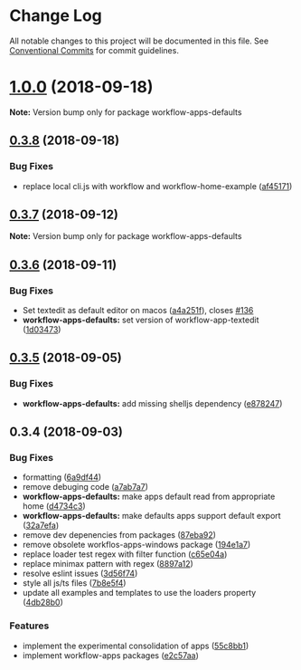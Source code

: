 # Change Log

All notable changes to this project will be documented in this file.
See [Conventional Commits](https://conventionalcommits.org) for commit guidelines.

<a name="1.0.0"></a>
# [1.0.0](https://github.com/havardh/workflow/compare/workflow-apps-defaults@0.3.8...workflow-apps-defaults@1.0.0) (2018-09-18)

**Note:** Version bump only for package workflow-apps-defaults





<a name="0.3.8"></a>
## [0.3.8](https://github.com/havardh/workflow/compare/workflow-apps-defaults@0.3.7...workflow-apps-defaults@0.3.8) (2018-09-18)


### Bug Fixes

* replace local cli.js with workflow and workflow-home-example ([af45171](https://github.com/havardh/workflow/commit/af45171))





<a name="0.3.7"></a>
## [0.3.7](https://github.com/havardh/workflow/compare/workflow-apps-defaults@0.3.6...workflow-apps-defaults@0.3.7) (2018-09-12)

**Note:** Version bump only for package workflow-apps-defaults





<a name="0.3.6"></a>
## [0.3.6](https://github.com/havardh/workflow/compare/workflow-apps-defaults@0.3.5...workflow-apps-defaults@0.3.6) (2018-09-11)


### Bug Fixes

* Set textedit as default editor on macos ([a4a251f](https://github.com/havardh/workflow/commit/a4a251f)), closes [#136](https://github.com/havardh/workflow/issues/136)
* **workflow-apps-defaults:** set version of workflow-app-textedit ([1d03473](https://github.com/havardh/workflow/commit/1d03473))





<a name="0.3.5"></a>
## [0.3.5](https://github.com/havardh/workflow/compare/workflow-apps-defaults@0.3.4...workflow-apps-defaults@0.3.5) (2018-09-05)


### Bug Fixes

* **workflow-apps-defaults:** add missing shelljs dependency ([e878247](https://github.com/havardh/workflow/commit/e878247))





<a name="0.3.4"></a>
## 0.3.4 (2018-09-03)


### Bug Fixes

* formatting ([6a9df44](https://github.com/havardh/workflow/commit/6a9df44))
* remove debuging code ([a7ab7a7](https://github.com/havardh/workflow/commit/a7ab7a7))
* **workflow-apps-defaults:** make apps default read from appropriate home ([d4734c3](https://github.com/havardh/workflow/commit/d4734c3))
* **workflow-apps-defaults:** make defaults apps support default export ([32a7efa](https://github.com/havardh/workflow/commit/32a7efa))
* remove dev depenencies from packages ([87eba92](https://github.com/havardh/workflow/commit/87eba92))
* remove obsolete workflos-apps-windows package ([194e1a7](https://github.com/havardh/workflow/commit/194e1a7))
* replace loader test regex with filter function ([c65e04a](https://github.com/havardh/workflow/commit/c65e04a))
* replace minimax pattern with regex ([8897a12](https://github.com/havardh/workflow/commit/8897a12))
* resolve eslint issues ([3d56f74](https://github.com/havardh/workflow/commit/3d56f74))
* style all js/ts files ([7b8e5f4](https://github.com/havardh/workflow/commit/7b8e5f4))
* update all examples and templates to use the loaders property ([4db28b0](https://github.com/havardh/workflow/commit/4db28b0))


### Features

* implement the experimental consolidation of apps ([55c8bb1](https://github.com/havardh/workflow/commit/55c8bb1))
* implement workflow-apps packages ([e2c57aa](https://github.com/havardh/workflow/commit/e2c57aa))
